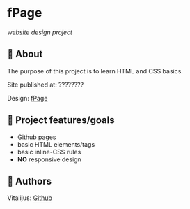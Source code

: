 # fPage

_website design project_
<br>

## 🌟 About

The purpose of this project is to learn HTML and CSS basics.

Site published at: ????????

Design: [fPage](https://dribbble.com/shots/11206362-FREE-Online-Courses-Dashboard/attachments/2812164?mode=media)

## 🎯 Project features/goals

-   Github pages
-   basic HTML elements/tags
-   basic inline-CSS rules
-   **NO** responsive design

## 🎅 Authors

Vitalijus: [Github](https://github.com/vitalijuss)
